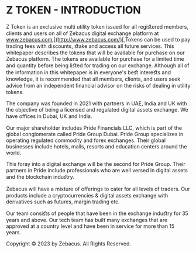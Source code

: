 # Z TOKEN - INTRODUCTION

Z Token is an exclusive multi utility token issued for all regiﬆered members, clients and users on all of Zebacus digital exchange platform at [www.zebacus.com.](http://www.zebacus.com/)[ ](http://www.zebacus.com/)Tokens can be used to pay trading fees with discounts, ﬆake and access all future services. This whitepaper describes the tokens that will be available for purchase on our Zebacus platform. The tokens are available for purchase for a limited time and quantity before being liﬆed for trading on our exchange. Although all of the information in this whitepaper is in everyone's beﬆ intereﬆs and knowledge, it is recommended that all members, clients, and users seek advice from an independent ﬁnancial advisor on the risks of dealing in utility tokens.

The company was founded in 2021 with partners in UAE, India and UK with the objective of being a licensed and regulated digital assets exchange. We have oﬃces in Dubai, UK and India.

Our major shareholder includes Pride Financials LLC, which is part of the global conglomerate called Pride Group Dubai. Pride Group specializes in operating regulated commodity and forex exchanges. Their global businesses include hotels, malls, resorts and education centers around the world.

This foray into a digital exchange will be the second for Pride Group. Their partners in Pride include professionals who are well versed in digital assets and the blockchain induﬆry.

Zebacus will have a mixture of oﬀerings to cater for all levels of traders. Our products include a cryptocurrencies & digital assets exchange with derivatives such as futures, margin trading etc.

Our team consiﬆs of people that have been in the exchange induﬆry for 35 years and above. Our tech team has built many exchanges that are approved at a country level and have been in service for more than 15 years.



Copyright © 2023 by Zebacus. All Rights Reserved.
